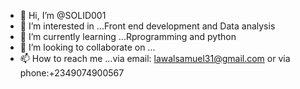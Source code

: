 - 👋 Hi, I’m @SOLID001
- 👀 I’m interested in ...Front end development and Data analysis
- 🌱 I’m currently learning ...Rprogramming and python
- 💞️ I’m looking to collaborate on ...
- 📫 How to reach me ...via email: lawalsamuel31@gmail.com or via phone:+2349074900567

<!---
SOLID001/SOLID001 is a ✨ special ✨ repository because its `README.md` (this file) appears on your GitHub profile.
You can click the Preview link to take a look at your changes.
--->
